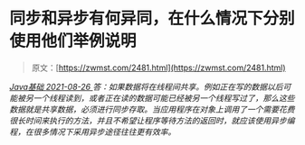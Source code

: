 <!--yml
category: 未分类
date: 0001-01-01 00:00:00
-->

# 同步和异步有何异同，在什么情况下分别使用他们举例说明

> 原文：[https://zwmst.com/2481.html](https://zwmst.com/2481.html)

   [ *Java基础* ](https://zwmst.com/java%e5%9f%ba%e7%a1%80)*[ <time datetime="2021-08-26T10:49:51+08:00"> 2021-08-26 </time> ](https://zwmst.com/2481.html)  答：如果数据将在线程间共享。例如正在写的数据以后可能被另一个线程读到，或者正在读的数据可能已经被另一个线程写过了，那么这些数据就是共享数据，必须进行同步存取。当应用程序在对象上调用了一个需要花费很长时间来执行的方法，并且不希望让程序等待方法的返回时，就应该使用异步编程，在很多情况下采用异步途径往往更有效率。*